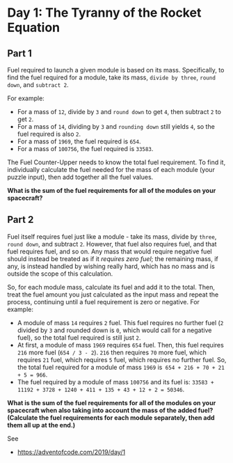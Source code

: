 # Day 1: The Tyranny of the Rocket Equation

## Part 1

Fuel required to launch a given module is based on its mass. Specifically, to find the fuel required for a module, take its mass, `divide by three`, `round down`, and `subtract 2`.

For example:

- For a mass of `12`, divide by `3` and `round down` to get `4`, then subtract `2` to get `2`.
- For a mass of `14`, dividing by `3` and `rounding down` still yields `4`, so the fuel required is also `2`.
- For a mass of `1969`, the fuel required is `654`.
 - For a mass of `100756`, the fuel required is ``33583``.

The Fuel Counter-Upper needs to know the total fuel requirement. To find it, individually calculate the fuel needed for the mass of each module (your puzzle input), then add together all the fuel values.

**What is the sum of the fuel requirements for all of the modules on your spacecraft?**

## Part 2

Fuel itself requires fuel just like a module - take its mass, divide by `three`, `round down`, and subtract `2`. However, that fuel also requires fuel, and that fuel requires fuel, and so on. Any mass that would require negative fuel should instead be treated as if it *requires zero fuel*; the remaining mass, if any, is instead handled by wishing really hard, which has no mass and is outside the scope of this calculation.

So, for each module mass, calculate its fuel and add it to the total. Then, treat the fuel amount you just calculated as the input mass and repeat the process, continuing until a fuel requirement is zero or negative. For example:

- A module of mass `14` requires `2` fuel. This fuel requires no further fuel (`2` divided by `3` and rounded down is `0`, which would call for a negative fuel), so the total fuel required is still just `2`.
- At first, a module of mass `1969` requires `654` fuel. Then, this fuel requires `216` more fuel (`654 / 3 - 2`). `216` then requires `70` more fuel, which requires `21` fuel, which requires `5` fuel, which requires no further fuel. So, the total fuel required for a module of mass `1969` is` 654 + 216 + 70 + 21 + 5 = 966`.
- The fuel required by a module of mass `100756` and its fuel is: `33583 + 11192 + 3728 + 1240 + 411 + 135 + 43 + 12 + 2 = 50346`.

**What is the sum of the fuel requirements for all of the modules on your spacecraft when also taking into account the mass of the added fuel? (Calculate the fuel requirements for each module separately, then add them all up at the end.)**

See
- https://adventofcode.com/2019/day/1